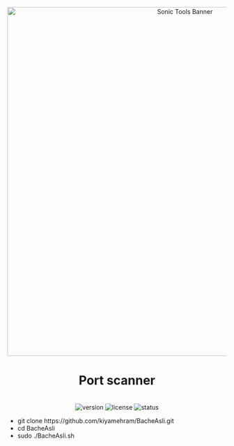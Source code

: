 
<p align="center">
<img src="https://garden.spoonflower.com/c/6718913/p/f/m/S24Ft4SuHbbza9srhB6yZwH2Kov6enG4jBPudooOtREgzwWQpNAjVA/Borderless%20Starry%20Night.jpg" alt="Sonic Tools Banner" width="800">
</p>

<h1 align="center"> Port scanner</h1>
<p align="center">
  <br>
  <img src="https://img.shields.io/badge/version-2.2.0-blue" alt="version">
  <img src="https://img.shields.io/badge/license-MIT-green" alt="license">
  <img src="https://img.shields.io/badge/status-active-brightgreen" alt="status">
</p>
<ul>
<li>git clone https://github.com/kiyamehram/BacheAsli.git</li>
<li>cd BacheAsli</li>
<li>sudo ./BacheAsli.sh</li>
</ul>
